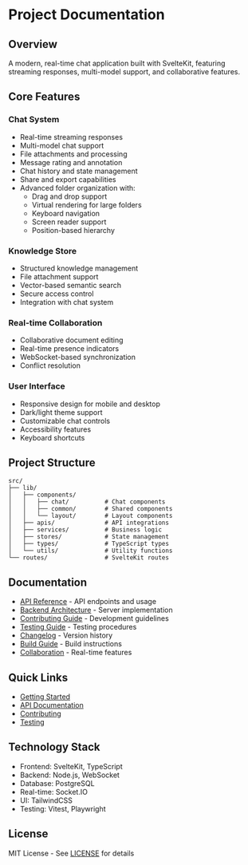 # Project Documentation

## Overview

A modern, real-time chat application built with SvelteKit, featuring streaming responses, multi-model support, and collaborative features.

## Core Features

### Chat System
- Real-time streaming responses
- Multi-model chat support
- File attachments and processing
- Message rating and annotation
- Chat history and state management
- Share and export capabilities
- Advanced folder organization with:
  * Drag and drop support
  * Virtual rendering for large folders
  * Keyboard navigation
  * Screen reader support
  * Position-based hierarchy

### Knowledge Store
- Structured knowledge management
- File attachment support
- Vector-based semantic search
- Secure access control
- Integration with chat system

### Real-time Collaboration
- Collaborative document editing
- Real-time presence indicators
- WebSocket-based synchronization
- Conflict resolution

### User Interface
- Responsive design for mobile and desktop
- Dark/light theme support
- Customizable chat controls
- Accessibility features
- Keyboard shortcuts

## Project Structure

```
src/
├── lib/
│   ├── components/
│   │   ├── chat/          # Chat components
│   │   ├── common/        # Shared components
│   │   └── layout/        # Layout components
│   ├── apis/              # API integrations
│   ├── services/          # Business logic
│   ├── stores/            # State management
│   ├── types/             # TypeScript types
│   └── utils/             # Utility functions
└── routes/                # SvelteKit routes
```

## Documentation

- [API Reference](./api-reference.md) - API endpoints and usage
- [Backend Architecture](./backend.md) - Server implementation
- [Contributing Guide](./CONTRIBUTING.md) - Development guidelines
- [Testing Guide](./TESTING.md) - Testing procedures
- [Changelog](./CHANGELOG.md) - Version history
- [Build Guide](./BUILD.md) - Build instructions
- [Collaboration](./collaborate.md) - Real-time features

## Quick Links

- [Getting Started](./BUILD.md#getting-started)
- [API Documentation](./api-reference.md#endpoints)
- [Contributing](./CONTRIBUTING.md#guidelines)
- [Testing](./TESTING.md#running-tests)

## Technology Stack

- Frontend: SvelteKit, TypeScript
- Backend: Node.js, WebSocket
- Database: PostgreSQL
- Real-time: Socket.IO
- UI: TailwindCSS
- Testing: Vitest, Playwright

## License

MIT License - See [LICENSE](./LICENSE) for details
